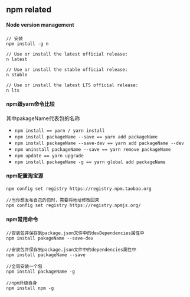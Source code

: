 ## npm related

#### Node version management
```
// 安装
npm install -g n

// Use or install the latest official release:
n latest

// Use or install the stable official release:
n stable

// Use or install the latest LTS official release:
n lts
```

#### npm跟yarn命令比较
其中pakageName代表包的名称
+ `npm install == yarn / yarn install`
+ `npm install packageName --save == yarn add packageName`
+ `npm install packageName --save-dev == yarn add packageName --dev`
+ `npm uninstall packageName --save == yarn remove packageName`
+ `npm update == yarn upgrade`
+ `npm install packageName -g == yarn global add packageName`

#### npm配置淘宝源
```
npm config set registry https://registry.npm.taobao.org

//当你想发布自己的包时，需要将地址修改回来
npm config set registry https://registry.npmjs.org/
```

#### npm常用命令
```
//安装包并保存到package.json文件中的devDependencies属性中
npm install pakageName --save-dev

//安装包并保存到package.json文件中的dependencies属性中
npm install packageName --save

//全局安装一个包
npm install packageName -g

//npm升级自身
npm install npm -g
```
